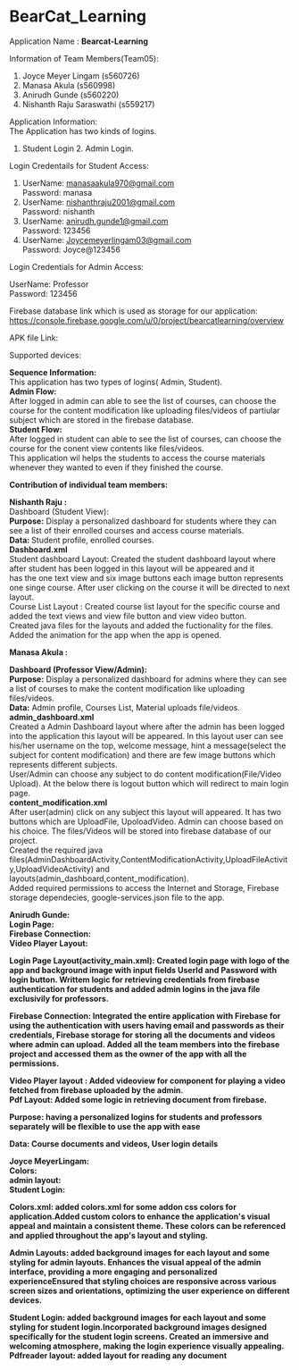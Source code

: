 # BearCat_Learning
Application  Name : <b> Bearcat-Learning </b>  <br>

Information of Team Members(Team05): 
1. Joyce Meyer Lingam (s560726)  <br>
2. Manasa Akula (s560998) <br>
3. Anirudh Gunde (s560220)  <br>
4. Nishanth Raju Saraswathi (s559217) <br>
 
Application Information:   <br>
The Application has two kinds of logins. <br>
1. Student Login 2. Admin Login. <br>

Login Credentails for Student Access: <br>
 1. UserName: manasaakula970@gmail.com  <br>
     Password: manasa    <br>
 2. UserName:  nishanthraju2001@gmail.com<br>
     Password:  nishanth<br>
 3. UserName:  anirudh.gunde1@gmail.com<br>
     Password:  123456<br>
 4. UserName:   Joycemeyerlingam03@gmail.com<br>
     Password: Joyce@123456  <br>
     
Login Credentials for Admin Access: <br>

  UserName: Professor <br>
  Password: 123456  <br>

Firebase database link which is used as storage for our application: <br>
https://console.firebase.google.com/u/0/project/bearcatlearning/overview  <br>

APK file Link: <br>

Supported devices: <br>

<b>Sequence Information:</b> <br>
This application has two types of logins( Admin, Student). <br>
<b>Admin Flow:</b> <br>
After logged in admin can able to see the list of courses, can choose the course for the content modification like uploading files/videos of partiular subject which are stored in the firebase database. <br>
<b>Student Flow:</b>  <br>
After logged in student can able to see the list of courses, can choose the course for the conent view contents like files/videos. <br>
This application wil helps the students to access the course materials whenever they wanted to even if they finished the course. <br>

<b>Contribution of individual team members:</b><br>

<b>Nishanth Raju :</b> <br>
Dashboard (Student View): <br>
<b>Purpose:</b> Display a personalized dashboard for students where they can see a list of their enrolled courses and access course materials. <br>
<b>Data: </b>Student profile, enrolled courses. <br>
<b>Dashboard.xml </b><br>
Student dashboard Layout: Created the student dashboard layout where after student has been logged in this layout will be appeared and it <br> has the one text view and six image buttons each image button represents one singe course. After user clicking on the course it will be directed to next layout. <br>
Course List Layout : Created course list layout for the specific course and added the text views and view file button and view video button.<br>
Created java files for the layouts and added the fuctionality for the files.<br>
Added the animation for the app when the app is opened.<br>

<b>Manasa Akula :</b> <br>

<b>Dashboard (Professor View/Admin): </b> <br>
<b>Purpose:</b> Display a personalized dashboard for admins where they can see a list of courses to make the content modification like uploading files/videos. <br>
<b>Data:</b> Admin profile, Courses List, Material uploads file/videos. <br>
<b>admin_dashboard.xml</b> <br>
Created a Admin Dashboard layout where after the admin has been logged into the application this layout will be appeared. In this layout user can see his/her username on the top, welcome message, hint a message(select the subject for content modification) and there are few image buttons which represents different subjects. <br>
User/Admin can choose any subject to do content modification(File/Video Upload). At the below there is logout button which will redirect to main login page. <br>
<b>content_modification.xml</b>  <br>
After user(admin) click on any subject this layout will appeared. It has two buttons which are UploadFile, UpoloadVideo. Admin can choose based on his choice. The files/Videos will be stored into firebase database of our project. <br>
Created the required java files(AdminDashboardActivity,ContentModificationActivity,UploadFileActivity,UploadVideoActivity) and layouts(admin_dashboard,content_modification). <br>
Added required  permissions to access the Internet and Storage, Firebase storage dependecies, google-services.json file to the app.

<b>Anirudh Gunde:<b> <br>
<b>Login Page: <b><br>
<b>Firebase Connection: <b><br>
<b>Video Player Layout: <b><br>

<b>Login Page Layout(activity_main.xml):<b> Created login page with logo of the app and background image with input fields UserId and Password with login button. Writtem logic for retrieving credentials from firebase authentication for students and added admin logins in the java file exclusivily for professors. <br>

<b>Firebase Connection: <b> Integrated the entire application with Firebase for using the authentication with users having email and passwords as their credentials, Firebase storage for storing all the documents and videos where admin can upload. Added all the team members into the firebase project and accessed them as the owner of the app with all the permissions.  <br>

<b>Video Player layout : <b>Added videoview for component for playing a video fetched from firebase uploaded by the admin. <br>
<b>Pdf Layout: Added some logic in retrieving document from firebase.<b>

<b>Purpose: <b>having a personalized logins for students and professors separately will be flexible to use the app with ease <br>

<b>Data:<b> Course documents and videos, User login details <br>


<b>Joyce MeyerLingam:<b> <br>
<b>Colors: <b><br>
<b>admin layout: <b><br>
<b>Student Login: <b><br>

<b>Colors.xml: added colors.xml for some addon css colors for application.Added custom colors to enhance the application's visual appeal and maintain a consistent theme.
These colors can be referenced and applied throughout the app's layout and styling.<br>

<b>Admin Layouts: added background images for each layout and some styling for admin layouts.
Enhances the visual appeal of the admin interface, providing a more engaging and personalized experienceEnsured that styling choices are responsive across various screen sizes and orientations, optimizing the user experience on different devices.<br>

<b>Student Login: added background images for each layout and some styling for student login.Incorporated background images designed specifically for the student login screens. Created an immersive and welcoming atmosphere, making the login experience visually appealing.<br>
<b>Pdfreader layout: added layout for reading any document<b>


